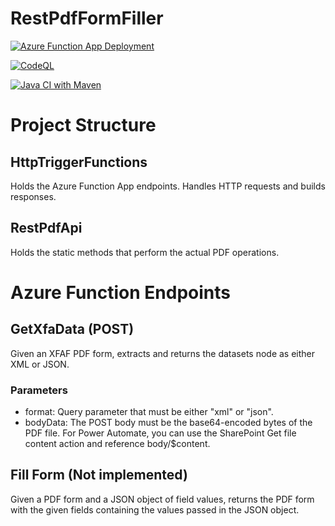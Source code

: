 # RestPdfFormFiller

[![Azure Function App Deployment](https://github.com/dkontyko/RestPdfFormFiller/actions/workflows/main_restpdfformfiller(dev).yml/badge.svg)](https://github.com/dkontyko/RestPdfFormFiller/actions/workflows/main_restpdfformfiller(dev).yml)

[![CodeQL](https://github.com/dkontyko/RestPdfFormFiller/actions/workflows/codeql.yml/badge.svg)](https://github.com/dkontyko/RestPdfFormFiller/actions/workflows/codeql.yml)

[![Java CI with Maven](https://github.com/dkontyko/RestPdfFormFiller/actions/workflows/maven.yml/badge.svg)](https://github.com/dkontyko/RestPdfFormFiller/actions/workflows/maven.yml)

# Project Structure
## HttpTriggerFunctions
Holds the  Azure Function App endpoints. Handles HTTP requests and builds responses.

## RestPdfApi
Holds the static methods that perform the actual PDF operations.

# Azure Function Endpoints
## GetXfaData (POST)
Given an XFAF PDF form, extracts and returns the datasets node as either XML or JSON.

### Parameters
* format: Query parameter that must be either "xml" or "json".
* bodyData: The POST body must be the base64-encoded bytes of the PDF file. For Power Automate, you can use the SharePoint Get file content action and reference body/$content.

## Fill Form (Not implemented)
Given a PDF form and a JSON object of field values, returns the PDF form with the given fields containing the values passed in the JSON object.

